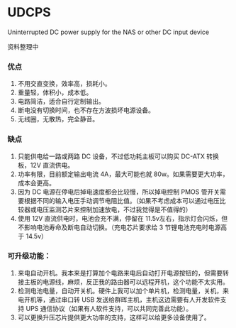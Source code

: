 # UDCPS
Uninterrupted DC power supply for the NAS or other DC input device

资料整理中

### 优点
1. 不用交直变换，效率高，损耗小。
2. 重量轻，体积小，成本低。
3. 电路简洁，适合自行定制输出。
4. 断电没有切换时间，也不存在方波损坏电源设备。
5. 无线圈，无散热，完全静音。

### 缺点
1. 只能供电给一路或两路 DC 设备，不过低功耗主板可以购买 DC-ATX 转换板，12V 直流供电。
2. 功率有限，目前额定输出电流 4A，最大可能也就 80w。如果需要更大功率，成本会更高。
3. 因为 DC 电源在停电后掉电速度都会比较慢，所以掉电控制 PMOS 管开关需要根据不同的输入电压手动调节电阻比值。（如果不考虑成本可以通过电压比较器或电压监测芯片来控制加速放电，不过我觉得是不值得的）
4. 使用 12V 直流供电时，电池会充不满，停留在 11.5v左右，指示灯会闪烁，但不影响电池寿命及断电自动切换。（充电芯片要求给 3 节锂电池充电时电源高于 14.5v）

### 可升级功能：
1. 来电自动开机。我本来是打算加个电路来电后自动打开电源按钮的，但需要转接主板的电源线，麻烦，反正我的路由器可以远程开机，这个功能不太实用。
2. 检测电池电量，自动开关机。硬件上我可以加个单片机，检测电量，关机，来电开机等，通过串口转 USB 发送给群晖主机，主机这边需要有人开发软件支持 UPS 通信协议（如果有人软件支持，可以共同完善此功能）。
3. 可以更换升压芯片提供更大功率的支持，这样可以给更多设备使用了。
